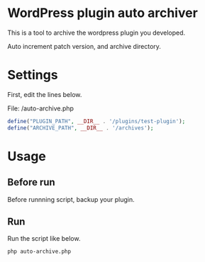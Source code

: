 # WordPress plugin auto archiver

This is a tool to archive the wordpress plugin you developed.

Auto increment patch version, and archive directory.

# Settings

First, edit the lines below.

File: /auto-archive.php

```php
define("PLUGIN_PATH", __DIR__ . '/plugins/test-plugin');
define("ARCHIVE_PATH", __DIR__ . '/archives');
```

# Usage

## Before run

Before runnning script, backup your plugin.

## Run

Run the script like below.

```
php auto-archive.php
```
